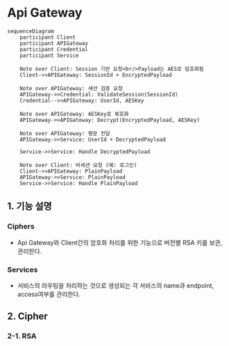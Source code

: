 # Api Gateway

``` mermaid
sequenceDiagram
    participant Client
    participant APIGateway
    participant Credential
    participant Service

    Note over Client: Session 기반 요청<br/>Payload는 AES로 암호화됨
    Client->>APIGateway: SessionId + EncryptedPayload

    Note over APIGateway: 세션 검증 요청
    APIGateway->>Credential: ValidateSession(SessionId)
    Credential-->>APIGateway: UserId, AESKey

    Note over APIGateway: AESKey로 복호화
    APIGateway->>APIGateway: Decrypt(EncryptedPayload, AESKey)

    Note over APIGateway: 평문 전달
    APIGateway->>Service: UserId + DecryptedPayload

    Service->>Service: Handle DecryptedPayload

    Note over Client: 비세션 요청 (예: 로그인)
    Client->>APIGateway: PlainPayload
    APIGateway->>Service: PlainPayload
    Service->>Service: Handle PlainPayload
```

## 1. 기능 설명
 ### Ciphers
 - Api Gateway와 Client간의 암호화 처리를 위한 기능으로 버전별 RSA 키를 보관, 관리한다.
 ### Services 
 - 서비스의 라우팅을 처리하는 것으로 생성되는 각 서비스의 name과 endpoint, access여부를 관리한다.

## 2. Cipher
### 2-1. RSA


